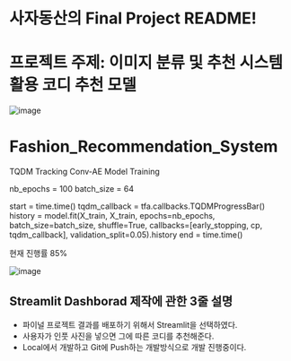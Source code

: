 # 사자동산의 Final Project README!

# 프로젝트 주제: 이미지 분류 및 추천 시스템 활용 코디 추천 모델
![image](https://images.unsplash.com/photo-1483985988355-763728e1935b?ixlib=rb-1.2.1&q=80&cs=tinysrgb&fm=jpg&crop=entropy)


# Fashion_Recommendation_System
TQDM Tracking Conv-AE Model Training

nb_epochs = 100
batch_size = 64

start = time.time()
tqdm_callback = tfa.callbacks.TQDMProgressBar()
history = model.fit(X_train, X_train, epochs=nb_epochs, batch_size=batch_size, shuffle=True,
                    callbacks=[early_stopping, cp, tqdm_callback], validation_split=0.05).history
end = time.time()

현재 진행률 85%

![image](https://img1.daumcdn.net/thumb/R720x0/?fname=https%3A%2F%2Ft1.daumcdn.net%2Fliveboard%2FCodibook%2Ff25ad16fbf5e4282b18e7499d6dcfcf2.JPG)

## Streamlit Dashborad 제작에 관한 3줄 설명
- 파이널 프로젝트 결과를 배포하기 위해서 Streamlit을 선택하였다.
- 사용자가 인풋 사진을 넣으면 그에 따른 코디를 추천해준다.
- Local에서 개발하고 Git에 Push하는 개발방식으로 개발 진행중이다.

